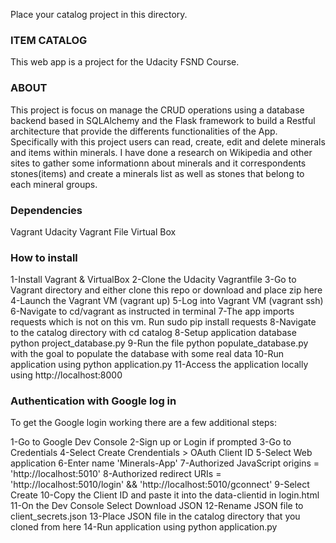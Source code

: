 Place your catalog project in this directory.

### ITEM CATALOG 
This web app is a project for the Udacity FSND Course.

### ABOUT

This project is focus on manage the CRUD operations using a database backend based in SQLAlchemy and the Flask framework to build a Restful architecture that provide the differents functionalities of the App. 
Specifically with this project users can read, create, edit and delete minerals and items within minerals. I have done a research on Wikipedia and other sites to gather some informationn about minerals and it correspondents stones(items) and create a minerals list as well as stones that belong to each mineral groups.

### Dependencies

Vagrant
Udacity Vagrant File
Virtual Box

### How to install

1-Install Vagrant & VirtualBox
2-Clone the Udacity Vagrantfile
3-Go to Vagrant directory and either clone this repo or download and place zip here
4-Launch the Vagrant VM (vagrant up)
5-Log into Vagrant VM (vagrant ssh)
6-Navigate to cd/vagrant as instructed in terminal
7-The app imports requests which is not on this vm. Run sudo pip install requests
8-Navigate to the catalog directory with cd catalog
8-Setup application database python project_database.py
9-Run the file python populate_database.py with the goal to populate the database with some real data
10-Run application using python application.py
11-Access the application locally using http://localhost:8000

### Authentication with Google log in 
To get the Google login working there are a few additional steps:

1-Go to Google Dev Console
2-Sign up or Login if prompted
3-Go to Credentials
4-Select Create Crendentials > OAuth Client ID
5-Select Web application
6-Enter name 'Minerals-App'
7-Authorized JavaScript origins = 'http://localhost:5010'
8-Authorized redirect URIs = 'http://localhost:5010/login' && 'http://localhost:5010/gconnect'
9-Select Create
10-Copy the Client ID and paste it into the data-clientid in login.html
11-On the Dev Console Select Download JSON
12-Rename JSON file to client_secrets.json
13-Place JSON file in the catalog directory that you cloned from here
14-Run application using python application.py
